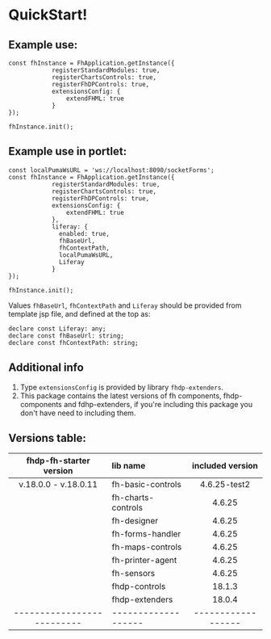 # QuickStart!

## Example use:

```
const fhInstance = FhApplication.getInstance({
            registerStandardModules: true,
            registerChartsControls: true,
            registerFhDPControls: true,
            extensionsConfig: {
                extendFHML: true
            }
});

fhInstance.init();
```

## Example use in portlet:

```
const localPumaWsURL = 'ws://localhost:8090/socketForms';
const fhInstance = FhApplication.getInstance({
            registerStandardModules: true,
            registerChartsControls: true,
            registerFhDPControls: true,
            extensionsConfig: {
                extendFHML: true
            },
            liferay: {
              enabled: true,
              fhBaseUrl,
              fhContextPath,
              localPumaWsURL,
              Liferay
            }
});

fhInstance.init();
```

Values `fhBaseUrl`, `fhContextPath` and `Liferay` should be provided from template jsp file, and defined at the top as:

```
declare const Liferay: any;
declare const fhBaseUrl: string;
declare const fhContextPath: string;
```

## Additional info

1. Type `extensionsConfig` is provided by library `fhdp-extenders`.
2. This package contains the latest versions of fh components, fhdp-components and fdhp-extenders, if you're including this package you don't have need to including them.

## Versions table:

| fhdp-fh-starter version | lib name          | included version |
|:------------------------:|:------------------|:----------------:|
| v.18.0.0 - v.18.0.11     | fh-basic-controls | 4.6.25-test2     |
|                          | fh-charts-controls| 4.6.25           |
|                          | fh-designer       | 4.6.25           |
|                          | fh-forms-handler  | 4.6.25           |
|                          | fh-maps-controls  | 4.6.25           |
|                          | fh-printer-agent  | 4.6.25           |
|                          | fh-sensors        | 4.6.25           |
|                          | fhdp-controls     | 18.1.3           |
|                          | fhdp-extenders    | 18.0.4           |
|--------------------------|-------------------|------------------|
